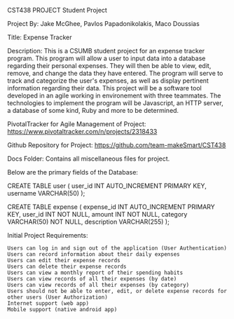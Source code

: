 CST438 PROJECT
Student Project

Project By: Jake McGhee, Pavlos Papadonikolakis, Maco Doussias

Title: Expense Tracker

Description: This is a CSUMB student project for an expense tracker program.
This program will allow a user to input data into a database regarding their personal expenses. They will then be able to view, edit, remove, and change the data they have entered. The program will serve to track and categorize the user's expenses, as well as display pertinent information regarding their data.
This project will be a software tool developed in an agile working in environement with three teammates.
The technologies to implement the program will be Javascript, an HTTP server, a database of some kind, Ruby and more to be determined.

PivotalTracker for Agile Management of Project: https://www.pivotaltracker.com/n/projects/2318433

Github Repository for Project:
https://github.com/team-makeSmart/CST438

Docs Folder:
Contains all miscellaneous files for project.

Below are the primary fields of the Database:

CREATE TABLE user ( user_id INT AUTO_INCREMENT PRIMARY KEY, username VARCHAR(50) );

CREATE TABLE expense ( expense_id INT AUTO_INCREMENT PRIMARY KEY, user_id INT NOT NULL, amount INT NOT NULL, category VARCHAR(50) NOT NULL, description VARCHAR(255) );

Initial Project Requirements:

    Users can log in and sign out of the application (User Authentication)
    Users can record information about their daily expenses
    Users can edit their expense records
    Users can delete their expense records
    Users can view a monthly report of their spending habits
    Users can view records of all their expenses (by date)
    Users can view records of all their expenses (by category)
    Users should not be able to enter, edit, or delete expense records for other users (User Authorization)
    Internet support (web app)
    Mobile support (native android app)
